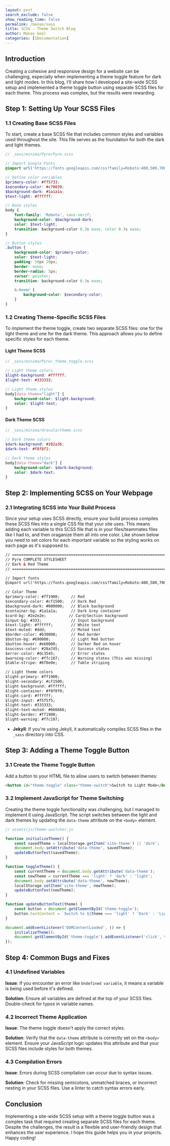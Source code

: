 ```yaml
---
layout: post 
search_exclude: false
show_reading_time: false
permalink: /manas/sass
title: SCSS - Theme Switch Blog 
author: Manas Goel
categories: [1Documentation]
---
```



## Introduction

Creating a cohesive and responsive design for a website can be challenging, especially when implementing a theme toggle feature for dark and light modes. In this blog, I'll share how I developed a site-wide SCSS setup and implemented a theme toggle button using separate SCSS files for each theme. This process was complex, but the results were rewarding.

## Step 1: Setting Up Your SCSS Files

### 1.1 Creating Base SCSS Files

To start, create a base SCSS file that includes common styles and variables used throughout the site. This file serves as the foundation for both the dark and light themes.

```scss
// _sass/minima/Pyre/Pyre.scss

// Import Google Fonts
@import url('https://fonts.googleapis.com/css?family=Roboto:400,500,700&display=swap');

// Define color variables
$primary-color: #ff5733;
$secondary-color: #c70039;
$background-dark: #1a1a1a;
$text-light: #ffffff;

// Base styles
body {
    font-family: 'Roboto', sans-serif;
    background-color: $background-dark;
    color: $text-light;
    transition: background-color 0.3s ease, color 0.3s ease;
}

// Button styles
.button {
    background-color: $primary-color;
    color: $text-light;
    padding: 10px 20px;
    border: none;
    border-radius: 5px;
    cursor: pointer;
    transition: background-color 0.3s ease;

    &:hover {
        background-color: $secondary-color;
    }
}
```

### 1.2 Creating Theme-Specific SCSS Files

To implement the theme toggle, create two separate SCSS files: one for the light theme and one for the dark theme. This approach allows you to define specific styles for each theme.

#### Light Theme SCSS

```scss
// _sass/minima/Pyre/_theme_toggle.scss

// Light theme colors
$light-background: #ffffff;
$light-text: #333333;

// Light theme styles
body[data-theme="light"] {
    background-color: $light-background;
    color: $light-text;
}
```

#### Dark Theme SCSS

```scss
// _sass/minima/dracula/theme.scss

// Dark theme colors
$dark-background: #282a36;
$dark-text: #f8f8f2;

// Dark theme styles
body[data-theme="dark"] {
    background-color: $dark-background;
    color: $dark-text;
}
```

## Step 2: Implementing SCSS on Your Webpage

### 2.1 Integrating SCSS into Your Build Process

Since your setup uses SCSS directly, ensure your build process compiles these SCSS files into a single CSS file that your site uses. This means adding each variable to this SCSS file that is in your files/teammates files like I had to, and then oraganize them all into one color. Like shown below you need to set colors for each important variable so the styling works on each page as it's supposed to. 

```html
// ==========================================================================
// Pyre COMPLETE STYLESHEET
// Dark & Red Theme
// ==========================================================================

// Import fonts
@import url('https://fonts.googleapis.com/css?family=Roboto:400,500,700&display=swap');

// Color Theme
$primary-color: #ff1900;     // Red
$secondary-color: #cf1500;   // Dark Red
$background-dark: #000000;   // Black background
$container-bg: #1a1a1a;      // Dark Grey container
$card-bg: #2e2e2e;          // Card/Section background
$input-bg: #333;             // Input background
$text-light: #ffffff;        // White text
$text-muted: #ddd;           // Muted text
$border-color: #b30000;      // Red border
$button-bg: #690000;         // Light Red button
$button-hover: #e60000;      // Darker Red on hover
$success-color: #28a745;     // Success states
$error-color: #dc3545;       // Error states
$warning-color: #ffc107;     // Warning states (This was missing)
$table-stripe: #6f0e0e;      // Table striping

// Light theme colors
$light-primary: #ff1900;
$light-secondary: #cf1500;
$light-background: #ffffff;
$light-container: #f0f0f0;
$light-card: #ffffff;
$light-input: #f5f5f5;
$light-text: #333333;
$light-text-muted: #666666;
$light-border: #ff1900;
$light-warning: #ffc107;   
```

- **Jekyll**: If you're using Jekyll, it automatically compiles SCSS files in the `_sass` directory into CSS.

## Step 3: Adding a Theme Toggle Button

### 3.1 Create the Theme Toggle Button

Add a button to your HTML file to allow users to switch between themes:

```html
<button id="theme-toggle" class="theme-switch">Switch to Light Mode</button>
```

### 3.2 Implement JavaScript for Theme Switching

Creating the theme toggle functionality was challenging, but I managed to implement it using JavaScript. The script switches between the light and dark themes by updating the `data-theme` attribute on the `<body>` element.

```javascript
// assets/js/theme-switcher.js

function initializeTheme() {
    const savedTheme = localStorage.getItem('site-theme') || 'dark';
    document.body.setAttribute('data-theme', savedTheme);
    updateButtonText(savedTheme);
}

function toggleTheme() {
    const currentTheme = document.body.getAttribute('data-theme');
    const newTheme = currentTheme === 'light' ? 'dark' : 'light';
    document.body.setAttribute('data-theme', newTheme);
    localStorage.setItem('site-theme', newTheme);
    updateButtonText(newTheme);
}

function updateButtonText(theme) {
    const button = document.getElementById('theme-toggle');
    button.textContent = `Switch to ${theme === 'light' ? 'Dark' : 'Light'} Mode`;
}

document.addEventListener('DOMContentLoaded', () => {
    initializeTheme();
    document.getElementById('theme-toggle').addEventListener('click', toggleTheme);
});
```

## Step 4: Common Bugs and Fixes

### 4.1 Undefined Variables

**Issue**: If you encounter an error like `Undefined variable`, it means a variable is being used before it's defined.

**Solution**: Ensure all variables are defined at the top of your SCSS files. Double-check for typos in variable names.

### 4.2 Incorrect Theme Application

**Issue**: The theme toggle doesn't apply the correct styles.

**Solution**: Verify that the `data-theme` attribute is correctly set on the `<body>` element. Ensure your JavaScript logic updates this attribute and that your SCSS files include styles for both themes.

### 4.3 Compilation Errors

**Issue**: Errors during SCSS compilation can occur due to syntax issues.

**Solution**: Check for missing semicolons, unmatched braces, or incorrect nesting in your SCSS files. Use a linter to catch syntax errors early.

## Conclusion

Implementing a site-wide SCSS setup with a theme toggle button was a complex task that required creating separate SCSS files for each theme. Despite the challenges, the result is a flexible and user-friendly design that enhances the user experience. I hope this guide helps you in your projects. Happy coding!